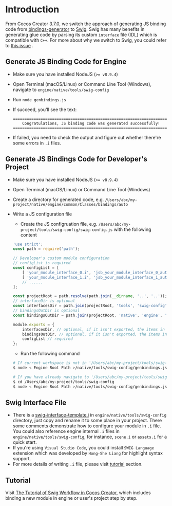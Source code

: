 # Introduction

From Cocos Creator 3.7.0, we switch the approach of generating JS binding code from [bindings-generator](https://github.com/cocos/cocos-engine/tree/d08a11244d2a31da1aac7af7d2aa8f1b6152e30c/native/tools/bindings-generator) to [Swig](https://www.swig.org). Swig has many benefits in generating glue code by parsing  its custom `interface` file (IDL) which is compatible with `C++`. For more about why we switch to Swig, you could refer to [this issue](https://github.com/cocos/cocos-engine/issues/10792) .

## Generate JS Binding Code for Engine

- Make sure you have installed NodeJS (`>= v8.9.4`)

- Open Terminal (macOS/Linux) or Command Line Tool (Windows), navigate to `engine/native/tools/swig-config`

- Run `node genbindings.js`

- If succeed, you'll see the text:

  ```
  ======================================================================
      Congratulations, JS binding code was generated successfully!
  ======================================================================
  ```

- If failed, you need to check the output and figure out whether there're some errors in `.i` files.

## Generate JS Bindings Code for Developer's Project

- Make sure you have installed NodeJS (`>= v8.9.4`)

- Open Terminal (macOS/Linux) or Command Line Tool (Windows)

- Create a directory for generated code, e.g. `/Users/abc/my-project/native/engine/common/Classes/bindings/auto`

- Write a JS configuration file

    - Create the JS configruation file, e.g.  `/Users/abc/my-project/tools/swig-config/swig-config.js` with the following content

    ```js
    'use strict';
    const path = require('path');
    
    // Developer's custom module configuration
    // configList is required
    const configList = [
        [ 'your_module_interface_0.i', 'jsb_your_module_interface_0_auto.cpp' ],
        [ 'your_module_interface_1.i', 'jsb_your_module_interface_1_auto.cpp' ],
        // ......
    ];
    
    const projectRoot = path.resolve(path.join(__dirname, '..', '..'));
    // interfaceDir is optional
    const interfacesDir = path.join(projectRoot, 'tools', 'swig-config');
    // bindingsOutDir is optional
    const bindingsOutDir = path.join(projectRoot, 'native', 'engine', 'common', 'Classes', 'bindings', 'auto');
    
    module.exports = {
        interfacesDir, // optional, if it isn't exported, the items in configList should be absolute or relative to current directory of swig-config.js
        bindingsOutDir, // optional, if it isn't exported, the items in configList should be absolute or relative to current directory of swig-config.js
        configList // required
    };
    ```

    - Run the following command

    ```bash
    # If current workspace is not in '/Users/abc/my-project/tools/swig-config'
    $ node < Engine Root Path >/native/tools/swig-config/genbindings.js -c /Users/abc/my-project/tools/swig-config/swig-config.js
    ```

    ```bash
    # If you have already navigate to '/Users/abc/my-project/tools/swig-config' directory, you could run the command without -c argument like:
    $ cd /Users/abc/my-project/tools/swig-config
    $ node < Engine Root Path >/native/tools/swig-config/genbindings.js
    ```

## Swig Interface File

- There is a [swig-interface-template.i](https://github.com/cocos/cocos-engine/blob/1f928364f4cad22681e7830c53dc7da71a87d11f/native/tools/swig-config/swig-interface-template.i) in `engine/native/tools/swig-config` directory, just copy and rename it to some place in your project. There some comments demonstrate how to configure your module in `.i` file.  You could also reference engine internal `.i` files in `engine/native/tools/swig-config`, for instance, `scene.i` or `assets.i` for a quick start.
- If you're using `Visual Studio Code`, you could install `SWIG Language` extension which was developed by `Hong-She Liang` for highlight syntax support.
- For more details of writing `.i` file, please visit [tutorial](#tutorial) section.

## Tutorial

Visit [The Tutorial of Swig Workflow in Cocos Creator](jsb/swig/tutorial/index.md), which includes binding a new module in engine or user's project step by step.

